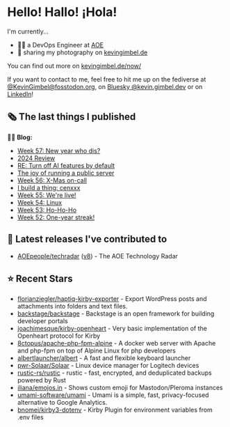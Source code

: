 # Hello! Hallo! ¡Hola!

I'm currently...
- 👨‍💻 a DevOps Engineer at [AOE](https://aoe.com)
- 📸 sharing my photography on [kevingimbel.de](https://kevingimbel.de/photography)

You can find out more on [kevingimbel.de/now/](https://kevingimbel.de/now/)

If you want to contact to me, feel free to hit me up on the fediverse at [@KevinGimbel@fosstodon.org](https://fosstodon.org/@KevinGimbel), on [Bluesky @kevin.gimbel.dev](https://bsky.app/profile/kevin.gimbel.dev) or on [LinkedIn](https://www.linkedin.com/in/kevingimbel/)!

## 🗞 The last things I published

🧑‍💻 **Blog:**

- [Week 57: New year who dis?](https://kevingimbel.de/blog/week-57-new-year-who-dis)
- [2024 Review](https://kevingimbel.de/blog/2024-review)
- [RE: Turn off AI features by default](https://kevingimbel.de/blog/re-turn-off-ai-features-by-default)
- [The joy of running a public server](https://kevingimbel.de/blog/the-joy-of-running-a-public-server)
- [Week 56: X-Mas on-call](https://kevingimbel.de/blog/week-56-x-mas-on-call)
- [I build a thing: cenxxx](https://kevingimbel.de/blog/i-build-a-thing-cenxxx)
- [Week 55: We&#39;re live!](https://kevingimbel.de/blog/week-55-we-re-live)
- [Week 54: Linux](https://kevingimbel.de/blog/week-54-linux)
- [Week 53: Ho-Ho-Ho](https://kevingimbel.de/blog/week-53-ho-ho-ho)
- [Week 52: One-year streak!](https://kevingimbel.de/blog/week-52-one-year-streak)

## 🔭 Latest releases I've contributed to

- [AOEpeople/techradar](https://github.com/AOEpeople/techradar) ([v8](https://github.com/AOEpeople/techradar/releases/tag/v8)) - The AOE Technology Radar

## ⭐ Recent Stars

- [florianziegler/haptiq-kirby-exporter](https://github.com/florianziegler/haptiq-kirby-exporter) - Export WordPress posts and attachments into folders and text files.
- [backstage/backstage](https://github.com/backstage/backstage) - Backstage is an open framework for building developer portals
- [joachimesque/kirby-openheart](https://github.com/joachimesque/kirby-openheart) - Very basic implementation of the Openheart protocol for Kirby
- [8ctopus/apache-php-fpm-alpine](https://github.com/8ctopus/apache-php-fpm-alpine) - A docker web server with Apache and php-fpm on top of Alpine Linux for php developers
- [albertlauncher/albert](https://github.com/albertlauncher/albert) - A fast and flexible keyboard launcher
- [pwr-Solaar/Solaar](https://github.com/pwr-Solaar/Solaar) - Linux device manager for Logitech devices
- [rustic-rs/rustic](https://github.com/rustic-rs/rustic) - rustic - fast, encrypted, and deduplicated backups powered by Rust
- [iliana/emojos.in](https://github.com/iliana/emojos.in) - Shows custom emoji for Mastodon/Pleroma instances
- [umami-software/umami](https://github.com/umami-software/umami) - Umami is a simple, fast, privacy-focused alternative to Google Analytics.
- [bnomei/kirby3-dotenv](https://github.com/bnomei/kirby3-dotenv) - Kirby Plugin for environment variables from .env files

